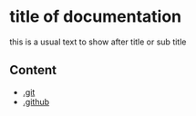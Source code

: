 # title of documentation
this is a usual text to show after title or sub title

## Content
- [.git](https://github.com/mursalatul/mini-projects/.git)
- [.github](https://github.com/mursalatul/mini-projects/.github)
